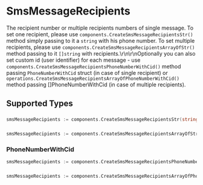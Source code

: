 # SmsMessageRecipients

The recipient number or multiple recipients numbers of single message. To set one recipient, please use `components.CreateSmsMessageRecipientsStr()` method simply passing to it a `string` with his phone number. To set multiple recipients, please use `components.CreateSmsMessageRecipientsArrayOfStr()` method passing to it `[]string` with recipients.\r\n\r\nOptionally you can also set custom id (user identifier) for each message - use `components.CreateSmsMessageRecipientsPhoneNumberWithCid()` method passing `PhoneNumberWithCid` struct (in case of single recipient) or `operations.CreateSmsMessageRecipientsArrayOfPhoneNumberWithCid()` method passing []PhoneNumberWithCid (in case of multiple recipients).


## Supported Types

### 

```go
smsMessageRecipients := components.CreateSmsMessageRecipientsStr(string{/* values here */})
```

### 

```go
smsMessageRecipients := components.CreateSmsMessageRecipientsArrayOfStr([]string{/* values here */})
```

### PhoneNumberWithCid

```go
smsMessageRecipients := components.CreateSmsMessageRecipientsPhoneNumberWithCid(components.PhoneNumberWithCid{/* values here */})
```

### 

```go
smsMessageRecipients := components.CreateSmsMessageRecipientsArrayOfPhoneNumberWithCid([]components.PhoneNumberWithCid{/* values here */})
```


